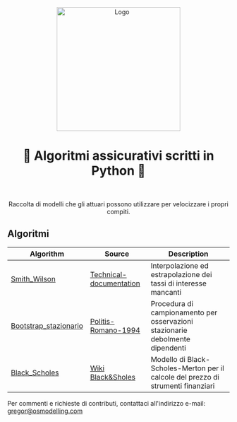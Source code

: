 <div align="center">
  <a href="https://github.com/open-source-modelling" target="_blank">
    <picture>
      <img src="images/Open-source modelling-logos_transparent.png" width=280 alt="Logo"/>
    </picture>
  </a>
</div>

<h1 align="center" style="border-botom: none">
  <b>
    🐍 Algoritmi assicurativi scritti in Python 🐍     
  </b>
</h1>
</br>
<p align="center">
  Raccolta di modelli che gli attuari possono utilizzare per velocizzare i propri compiti.
</p>

## Algoritmi 

| Algorithm                | Source                              | Description                                                                       |
| -------------------------| ----------------------------------- | ----------------------------------------------------------------------------------|
| [Smith_Wilson]           | [Technical-documentation]           | Interpolazione ed estrapolazione dei tassi di interesse mancanti                  |
| [Bootstrap_stazionario]  | [Politis-Romano-1994]               | Procedura di campionamento per osservazioni stazionarie debolmente dipendenti     |
| [Black_Scholes]          | [Wiki Black&Sholes]                 | Modello di Black-Scholes-Merton per il calcole del prezzo di strumenti finanziari |


[Smith_Wilson]: https://github.com/open-source-modelling/assicurazione_python/tree/main/smith_wilson
[Technical-documentation]: https://www.eiopa.europa.eu/system/files/2022-09/eiopa-bos-22-409-technical-documentation.pdf
[Bootstrap_stazionario]: https://github.com/open-source-modelling/assicurazione_python/tree/main/bootstrap_stazionario
[Politis-Romano-1994]: https://www.jstor.org/stable/2290993
[Black_Scholes]: https://github.com/open-source-modelling/assicurazione_python/tree/main/black_sholes
[Wiki Black&Sholes]: https://it.wikipedia.org/wiki/Modello_di_Black-Scholes-Merton

Per commenti e richieste di contributi, contattaci all'indirizzo e-mail:
gregor@osmodelling.com
